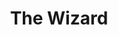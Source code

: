 ---
title: 'The Wizard'
taxonomy:
    category:
        - episode
episode: 15 
pc: 915         
written: Steve Lookner |
directed: Andy Ackerman
aired: February 26, 1998
imdb: 
wiki: 
---